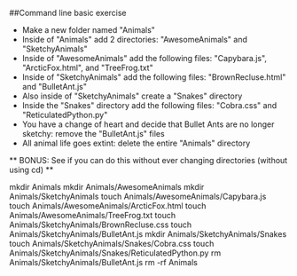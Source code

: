 ##Command line basic exercise

* Make a new folder named "Animals"
* Inside of "Animals" add 2 directories: "AwesomeAnimals" and "SketchyAnimals"
* Inside of "AwesomeAnimals" add the following files: "Capybara.js", "ArcticFox.html", and "TreeFrog.txt"
* Inside of "SketchyAnimals" add the following files: "BrownRecluse.html" and "BulletAnt.js"
* Also inside of "SketchyAnimals" create a "Snakes" directory
* Inside the "Snakes" directory add the following files: "Cobra.css" and "ReticulatedPython.py"
* You have a change of heart and decide that Bullet Ants are no longer sketchy: remove the "BulletAnt.js" files
* All animal life goes extint: delete the entire "Animals" directory
 
** BONUS: See if you can do this without ever changing directories (without using cd) **

mkdir Animals
mkdir Animals/AwesomeAnimals
mkdir Animals/SketchyAnimals
touch Animals/AwesomeAnimals/Capybara.js
touch Animals/AwesomeAnimals/ArcticFox.html
touch Animals/AwesomeAnimals/TreeFrog.txt
touch Animals/SketchyAnimals/BrownRecluse.css
touch Animals/SketchyAnimals/BulletAnt.js
mkdir Animals/SketchyAnimals/Snakes
touch Animals/SketchyAnimals/Snakes/Cobra.css
touch Animals/SketchyAnimals/Snakes/ReticulatedPython.py
rm Animals/SketchyAnimals/BulletAnt.js
rm -rf Animals